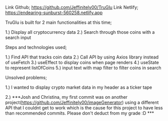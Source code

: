 Link Github; https://github.com/Jeffinitely00/TruGlu
Link Netlify; https://endearing-sunburst-560258.netlify.app

TruGlu is built for 2 main functionalities at this time;

1.) Display all cryptocurrency data
2.) Search through those coins with a search input

Steps and technologies used;

1.) Find API that tracks coin data
2.) Call API by using Axios library instead of useFetch
3.) useEffect to display coins when page renders
4.) useState to represent listOfCoins
5.) input text with map filter to filter coins in search

Unsolved problems;

1.) I wanted to display crypto market data in my header as a ticker tape

2.) ***Josh and Christina, my first commit was on another project(https://github.com/Jeffinitely00/imageGenerator) using a different API that I couldnt get to work which is the cause for this project to have less than recommended commits. Please don't deduct from my grade :D *** 
